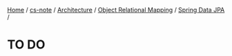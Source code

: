 [Home](https://mengxianbin.github.io) /
[cs-note](https://mengxianbin.github.io/cs-note) /
[Architecture](https://mengxianbin.github.io/cs-note/content/Architecture) /
[Object Relational Mapping](https://mengxianbin.github.io/cs-note/content/Architecture/Object%20Relational%20Mapping) /
[Spring Data JPA](https://mengxianbin.github.io/cs-note/content/Architecture/Object%20Relational%20Mapping/Spring%20Data%20JPA) /

# TO DO
